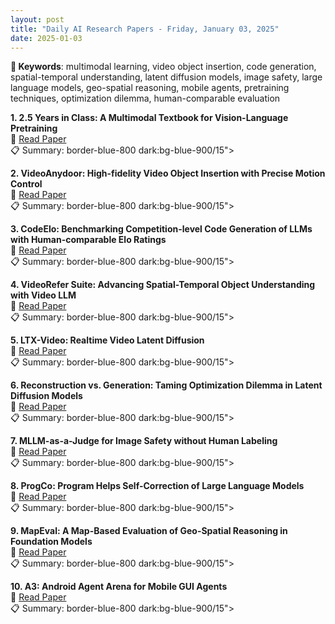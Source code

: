 ```yaml
---
layout: post
title: "Daily AI Research Papers - Friday, January 03, 2025"
date: 2025-01-03
---
```


**🔑 Keywords**: multimodal learning, video object insertion, code generation, spatial-temporal understanding, latent diffusion models, image safety, large language models, geo-spatial reasoning, mobile agents, pretraining techniques, optimization dilemma, human-comparable evaluation

**1. 2.5 Years in Class: A Multimodal Textbook for Vision-Language
  Pretraining**  
🔗 [Read Paper](https://huggingface.co/papers/2501.00958)  
📋 Summary: border-blue-800 dark:bg-blue-900/15">

**2. VideoAnydoor: High-fidelity Video Object Insertion with Precise Motion
  Control**  
🔗 [Read Paper](https://huggingface.co/papers/2501.01427)  
📋 Summary: border-blue-800 dark:bg-blue-900/15">

**3. CodeElo: Benchmarking Competition-level Code Generation of LLMs with
  Human-comparable Elo Ratings**  
🔗 [Read Paper](https://huggingface.co/papers/2501.01257)  
📋 Summary: border-blue-800 dark:bg-blue-900/15">

**4. VideoRefer Suite: Advancing Spatial-Temporal Object Understanding with
  Video LLM**  
🔗 [Read Paper](https://huggingface.co/papers/2501.00599)  
📋 Summary: border-blue-800 dark:bg-blue-900/15">

**5. LTX-Video: Realtime Video Latent Diffusion**  
🔗 [Read Paper](https://huggingface.co/papers/2501.00103)  
📋 Summary: border-blue-800 dark:bg-blue-900/15">

**6. Reconstruction vs. Generation: Taming Optimization Dilemma in Latent
  Diffusion Models**  
🔗 [Read Paper](https://huggingface.co/papers/2501.01423)  
📋 Summary: border-blue-800 dark:bg-blue-900/15">

**7. MLLM-as-a-Judge for Image Safety without Human Labeling**  
🔗 [Read Paper](https://huggingface.co/papers/2501.00192)  
📋 Summary: border-blue-800 dark:bg-blue-900/15">

**8. ProgCo: Program Helps Self-Correction of Large Language Models**  
🔗 [Read Paper](https://huggingface.co/papers/2501.01264)  
📋 Summary: border-blue-800 dark:bg-blue-900/15">

**9. MapEval: A Map-Based Evaluation of Geo-Spatial Reasoning in Foundation
  Models**  
🔗 [Read Paper](https://huggingface.co/papers/2501.00316)  
📋 Summary: border-blue-800 dark:bg-blue-900/15">

**10. A3: Android Agent Arena for Mobile GUI Agents**  
🔗 [Read Paper](https://huggingface.co/papers/2501.01149)  
📋 Summary: border-blue-800 dark:bg-blue-900/15">
